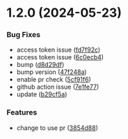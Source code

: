 # 1.2.0 (2024-05-23)


### Bug Fixes

* access token issue ([fd7f92c](https://github.com/xrdavies/bump-version/commit/fd7f92cd551c78ebce4bb0eacb4a1b09b62abe9e))
* access token issue ([6c0ecb4](https://github.com/xrdavies/bump-version/commit/6c0ecb4a77582e61363d8b6cd07e294efadc8cf3))
* bump ([d8d29df](https://github.com/xrdavies/bump-version/commit/d8d29df40c87e15065f741b4eee42d6d6d07bbdf))
* bump version ([47f248a](https://github.com/xrdavies/bump-version/commit/47f248a5e483160ce413000be0df1981981a1dcc))
* enable pr check ([5cf91f6](https://github.com/xrdavies/bump-version/commit/5cf91f6e884ab548cbf3b607e3b866a1da7bad05))
* github action issue ([7e1fe77](https://github.com/xrdavies/bump-version/commit/7e1fe77285105c9134bb43b54bd80711db6c14ee))
* update ([b29cf5a](https://github.com/xrdavies/bump-version/commit/b29cf5acf579d8a28f8d0a791fa8fb85ea057700))


### Features

* change to use pr ([3854d88](https://github.com/xrdavies/bump-version/commit/3854d881d146b64f28bc536642875a1de8e0e738))



